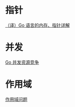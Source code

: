 # 指针
[（译）Go 语言的内存、指针详解](https://studygolang.com/articles/10815)
# 并发
[Go 并发资源竞争](https://studygolang.com/articles/10773)
# 作用域
[作用域问题](https://studygolang.com/articles/13158)
